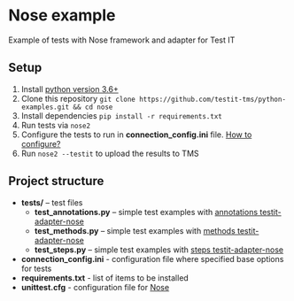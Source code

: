 # Nose example
Example of tests with Nose framework and adapter for Test IT

## Setup

1. Install [python version 3.6+](https://www.python.org/downloads/)
2. Clone this repository `git clone https://github.com/testit-tms/python-examples.git && cd nose`
3. Install dependencies `pip install -r requirements.txt`
4. Run tests via `nose2`
5. Configure the tests to run in **connection_config.ini** file. [How to configure?](https://github.com/testit-tms/adapters-python/tree/main/testit-adapter-nose#configuration)
6. Run `nose2 --testit` to upload the results to TMS

## Project structure

* **tests/** – test files
    * **test_annotations.py** – simple test examples with [annotations testit-adapter-nose](https://github.com/testit-tms/adapters-python/tree/main/testit-adapter-nose#decorators)
    * **test_methods.py** – simple test examples with [methods testit-adapter-nose](https://github.com/testit-tms/adapters-python/tree/main/testit-adapter-nose#decorators)
    * **test_steps.py** – simple test examples with [steps testit-adapter-nose](https://github.com/testit-tms/adapters-python/tree/main/testit-adapter-nose#decorators)
* **connection_config.ini** - configuration file where specified base options for tests
* **requirements.txt** - list of items to be installed
* **unittest.cfg** - configuration file for [Nose](https://docs.nose2.io/en/latest/configuration.html)
